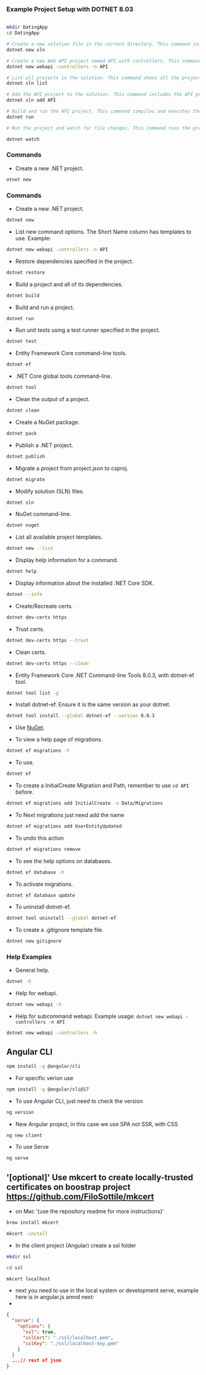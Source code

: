 ### Example Project Setup with DOTNET 8.03

```bash

mkdir DatingApp   
cd DatingApp  

# Create a new solution file in the current directory. This command initializes a new .NET solution file (.sln) that will contain one or more projects.
dotnet new sln  

# Create a new Web API project named API with controllers. This command generates a new Web API project with the specified name API and includes support for controllers.
dotnet new webapi -controllers -n API    

# List all projects in the solution. This command shows all the projects that are currently included in the solution file.
dotnet sln list 

# Add the API project to the solution. This command includes the API project into the solution file, allowing it to be managed and built as part of the solution.
dotnet sln add API 

# Build and run the API project. This command compiles and executes the API project, starting the Web API application.
dotnet run

# Run the project and watch for file changes. This command runs the project and automatically restarts it if any source files are modified, which is useful for development and debugging.

dotnet watch
```
### Commands

- Create a new .NET project.
```bash
otnet new
```


### Commands

- Create a new .NET project.
```bash
dotnet new
```

- List new command options. The Short Name column has templates to use. Example:
```bash
dotnet new webapi -controllers -n API
```

- Restore dependencies specified in the project.
```bash
dotnet restore
```

- Build a project and all of its dependencies.
```bash
dotnet build
```

- Build and run a project.
```bash
dotnet run
```

- Run unit tests using a test runner specified in the project.
```bash
dotnet test
```

- Entity Framework Core command-line tools.
```bash
dotnet ef
```

- .NET Core global tools command-line.
```bash
dotnet tool
```

- Clean the output of a project.
```bash
dotnet clean
```

- Create a NuGet package.
```bash
dotnet pack
```

- Publish a .NET project.
```bash
dotnet publish
```

- Migrate a project from project.json to csproj.
```bash
dotnet migrate
```

- Modify solution (SLN) files.
```bash
dotnet sln
```

- NuGet command-line.
```bash
dotnet nuget
```


- List all available project templates.
```bash
dotnet new --list
```

- Display help information for a command.
```bash
dotnet help
```

- Display information about the installed .NET Core SDK.
```bash
dotnet --info
```

- Create/Recreate certs.
```bash
dotnet dev-certs https
```

- Trust certs.
```bash
dotnet dev-certs https --trust
```

- Clean certs.
```bash
dotnet dev-certs https --clean
```

- Entity Framework Core .NET Command-line Tools 8.0.3, with dotnet-ef tool.
```bash
dotnet tool list -g
```

- Install dotnet-ef. Ensure it is the same version as your dotnet.
```bash
dotnet tool install --global dotnet-ef --version 8.0.3
```
- Use [NuGet](https://www.nuget.org/).

- To view a help page of migrations.
```bash
dotnet ef migrations -h
```

- To use.
```bash
dotnet ef
```

- To create a InitialCreate Migration and Path, remember to use `cd API` before.
```bash
dotnet ef migrations add InitialCreate -o Data/Migrations
```
- To Next migrations just need add the name  
```bash
dotnet ef migrations add UserEntityUpdated
```
- To undo this action
```bash
dotnet ef migrations remove
```

- To see the help options on databases.
```bash
dotnet ef database -h
```

- To activate migrations.
```bash
dotnet ef database update
```

- To uninstall dotnet-ef.
```bash
dotnet tool uninstall --global dotnet-ef
```

- To create a .gitignore template file.
```bash
dotnet new gitignore
```

### Help Examples
- General help.
```bash
dotnet -h
```

- Help for webapi.
```bash
dotnet new webapi -h
```

- Help for subcommand webapi. Example usage: `dotnet new webapi -controllers -n API`
```bash
dotnet new webapi -controllers -h
```

## Angular CLI 
```bash
npm install -g @angular/cli
```
- For specific verion use
```bash
npm install -g @angular/cli@17
```
- To use Angular CLI, just need to check the version
```bash
ng version
```
- New Angular project, in this case we use SPA not SSR, with CSS 
```bash 
ng new client
```
- To use Serve
```bash
ng serve
```

## '[optional]' Use mkcert to create  locally-trusted certificates on boostrap project **https://github.com/FiloSottile/mkcert** 
- on Mac '(use the repository readme for more instructions)'
```bash
brew install mkcert
```
```bash
mkcert -install
```
- In the client project (Angular) create a ssl folder
```bash
mkdir ssl
```
```bash
cd ssl
```
```bash
mkcert localhost
```
- next you need to use in the local system or development serve, example here is in angular.js amnd next: 
- 
```json
{
  "serve": {
    "options": {
      "ssl": true,
      "sslCert": "./ssl/localhost.pem",
      "sslKey": "./ssl/localhost-key.pem"
    }
  }
  ...// rest of json
}
```